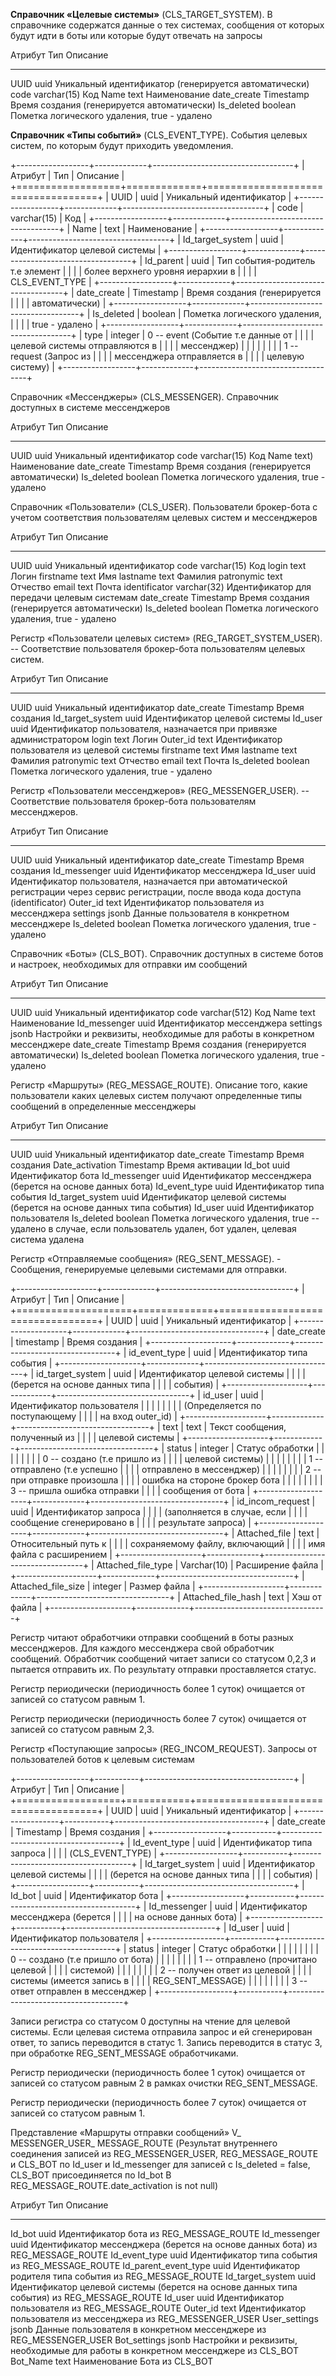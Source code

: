 
**Справочник «Целевые системы»** (CLS_TARGET_SYSTEM). В справочнике
содержатся данные о тех системах, сообщения от которых будут идти в боты
или которые будут отвечать на запросы

  Атрибут       Тип           Описание
  ------------- ------------- -------------------------------------------------------
  UUID          uuid          Уникальный идентификатор (генерируется автоматически)
  code          varchar(15)   Код
  Name          text          Наименование
  date_create   Timestamp     Время создания (генерируется автоматически)
  Is_deleted    boolean       Пометка логического удаления, true - удалено

**Справочник «Типы событий»** (CLS_EVENT_TYPE). События целевых систем,
по которым будут приходить уведомления.

+------------------+-------------+-----------------------------------+
| Атрибут          | Тип         | Описание                          |
+==================+=============+===================================+
| UUID             | uuid        | Уникальный идентификатор          |
+------------------+-------------+-----------------------------------+
| code             | varchar(15) | Код                               |
+------------------+-------------+-----------------------------------+
| Name             | text        | Наименование                      |
+------------------+-------------+-----------------------------------+
| Id_target_system | uuid        | Идентификатор целевой системы     |
+------------------+-------------+-----------------------------------+
| Id_parent        | uuid        | Тип события-родитель т.е элемент  |
|                  |             | более верхнего уровня иерархии в  |
|                  |             | CLS_EVENT_TYPE                    |
+------------------+-------------+-----------------------------------+
| date_create      | Timestamp   | Время создания (генерируется      |
|                  |             | автоматически)                    |
+------------------+-------------+-----------------------------------+
| Is_deleted       | boolean     | Пометка логического удаления,     |
|                  |             | true - удалено                    |
+------------------+-------------+-----------------------------------+
| type             | integer     | 0 -- event (Событие т.е данные от |
|                  |             | целевой системы отправляются в    |
|                  |             | мессенджер)                       |
|                  |             |                                   |
|                  |             | 1 -- request (Запрос из           |
|                  |             | мессенджера отправляется в        |
|                  |             | целевую систему)                  |
+------------------+-------------+-----------------------------------+

Справочник «Мессенджеры» (CLS_MESSENGER). Справочник доступных в системе
мессенджеров

  Атрибут       Тип           Описание
  ------------- ------------- ----------------------------------------------
  UUID          uuid          Уникальный идентификатор
  code          varchar(15)   Код
  Name          text)         Наименование
  date_create   Timestamp     Время создания (генерируется автоматически)
  Is_deleted    boolean       Пометка логического удаления, true - удалено

Справочник «Пользователи» (CLS_USER). Пользователи брокер-бота с учетом
соответствия пользователям целевых систем и мессенджеров

  Атрибут         Тип           Описание
  --------------- ------------- ----------------------------------------------
  UUID            uuid          Уникальный идентификатор
  code            varchar(15)   Код
  login           text          Логин
  firstname       text          Имя
  lastname        text          Фамилия
  patronymic      text          Отчество
  email           text          Почта
  identificator   varchar(32)   Идентификатор для передачи целевым системам
  date_create     Timestamp     Время создания (генерируется автоматически)
  Is_deleted      boolean       Пометка логического удаления, true - удалено

Регистр «Пользователи целевых систем» (REG_TARGET_SYSTEM_USER). --
Соответствие пользователя брокер-бота пользователям целевых систем.

  Атрибут            Тип         Описание
  ------------------ ----------- ----------------------------------------------------------------------
  UUID               uuid        Уникальный идентификатор
  date_create        Timestamp   Время создания
  Id_target_system   uuid        Идентификатор целевой системы
  Id_user            uuid        Идентификатор пользователя, назначается при привязке администратором
  login              text        Логин
  Outer_id           text        Идентификатор пользователя из целевой системы
  firstname          text        Имя
  lastname           text        Фамилия
  patronymic         text        Отчество
  email              text        Почта
  Is_deleted         boolean     Пометка логического удаления, true - удалено

Регистр «Пользователи мессенджеров» (REG_MESSENGER_USER). --
Соответствие пользователя брокер-бота пользователям мессенджеров.

  Атрибут        Тип         Описание
  -------------- ----------- -------------------------------------------------------------------------------------------------------------------------------------------
  UUID           uuid        Уникальный идентификатор
  date_create    Timestamp   Время создания
  Id_messenger   uuid        Идентификатор мессенджера
  Id_user        uuid        Идентификатор пользователя, назначается при автоматической регистрации через сервис регистрации, после ввода кода доступа (identificator)
  Outer_id       text        Идентификатор пользователя из мессенджера
  settings       jsonb       Данные пользователя в конкретном мессенджере
  Is_deleted     boolean     Пометка логического удаления, true - удалено

Справочник «Боты» (CLS_BOT). Справочник доступных в системе ботов и
настроек, необходимых для отправки им сообщений

  Атрибут        Тип            Описание
  -------------- -------------- ------------------------------------------------------------------------
  UUID           uuid           Уникальный идентификатор
  code           varchar(512)   Код
  Name           text           Наименование
  Id_messenger   uuid           Идентификатор мессенджера
  settings       jsonb          Настройки и реквизиты, необходимые для работы в конкретном мессенджере
  date_create    Timestamp      Время создания (генерируется автоматически)
  Is_deleted     boolean        Пометка логического удаления, true - удалено

Регистр «Маршруты» (REG_MESSAGE_ROUTE). Описание того, какие
пользователи каких целевых систем получают определенные типы сообщений в
определенные мессенджеры

  Атрибут            Тип         Описание
  ------------------ ----------- -----------------------------------------------------------------------------------------------------------------------
  UUID               uuid        Уникальный идентификатор
  date_create        Timestamp   Время создания
  Date_activation    Timestamp   Время активации
  Id_bot             uuid        Идентификатор бота
  Id_messenger       uuid        Идентификатор мессенджера (берется на основе данных бота)
  Id_event_type      uuid        Идентификатор типа события
  Id_target_system   uuid        Идентификатор целевой системы (берется на основе данных типа события)
  Id_user            uuid        Идентификатор пользователя
  Is_deleted         boolean     Пометка логического удаления, true -- удалено в случае, если пользователь удален, бот удален, целевая система удалена

Регистр «Отправляемые сообщения» (REG_SENT_MESSAGE). - Сообщения,
генерируемые целевыми системами для отправки.

+--------------------+-------------+---------------------------------+
| Атрибут            | Тип         | Описание                        |
+====================+=============+=================================+
| UUID               | uuid        | Уникальный идентификатор        |
+--------------------+-------------+---------------------------------+
| date_create        | timestamp   | Время создания                  |
+--------------------+-------------+---------------------------------+
| id_event_type      | uuid        | Идентификатор типа события      |
+--------------------+-------------+---------------------------------+
| id_target_system   | uuid        | Идентификатор целевой системы   |
|                    |             | (берется на основе данных типа  |
|                    |             | события)                        |
+--------------------+-------------+---------------------------------+
| id_user            | uuid        | Идентификатор пользователя      |
|                    |             |                                 |
|                    |             | (Определяется по поступающему   |
|                    |             | на вход outer_id)               |
+--------------------+-------------+---------------------------------+
| text               | text        | Текст сообщения, полученный из  |
|                    |             | целевой системы                 |
+--------------------+-------------+---------------------------------+
| status             | integer     | Статус обработки                |
|                    |             |                                 |
|                    |             | 0 -- создано (т.е пришло из     |
|                    |             | целевой системы)                |
|                    |             |                                 |
|                    |             | 1 -- отправлено (т.е успешно    |
|                    |             | отправлено в мессенджер)        |
|                    |             |                                 |
|                    |             | 2 -- при отправке произошла     |
|                    |             | ошибка на стороне брокер бота   |
|                    |             |                                 |
|                    |             | 3 -- пришла ошибка отправки     |
|                    |             | сообщения от бота               |
+--------------------+-------------+---------------------------------+
| id_incom_request   | uuid        | Идентификатор запроса           |
|                    |             | (заполняется в случае, если     |
|                    |             | сообщение сгенерировано в       |
|                    |             | результате запроса)             |
+--------------------+-------------+---------------------------------+
| Attached_file      | text        | Относительный путь к            |
|                    |             | сохраняемому файлу, включающий  |
|                    |             | имя файла с расширением         |
+--------------------+-------------+---------------------------------+
| Attached_file_type | Varchar(10) | Расширение файла                |
+--------------------+-------------+---------------------------------+
| Attached_file_size | integer     | Размер файла                    |
+--------------------+-------------+---------------------------------+
| Attached_file_hash | text        | Хэш от файла                    |
+--------------------+-------------+---------------------------------+

Регистр читают обработчики отправки сообщений в боты разных
мессенджеров. Для каждого мессенджера свой обработчик сообщений.
Обработчик сообщений читает записи со статусом 0,2,3 и пытается
отправить их. По результату отправки проставляется статус.

Регистр периодически (периодичность более 1 суток) очищается от записей
со статусом равным 1.

Регистр периодически (периодичность более 7 суток) очищается от записей
со статусом равным 2,3.

Регистр «Поступающие запросы» (REG_INCOM_REQUEST). Запросы от
пользователей ботов к целевым системам

+------------------+-----------+-------------------------------------+
| Атрибут          | Тип       | Описание                            |
+==================+===========+=====================================+
| UUID             | uuid      | Уникальный идентификатор            |
+------------------+-----------+-------------------------------------+
| date_create      | Timestamp | Время создания                      |
+------------------+-----------+-------------------------------------+
| Id_event_type    | uuid      | Идентификатор типа запроса          |
|                  |           | (CLS_EVENT_TYPE)                    |
+------------------+-----------+-------------------------------------+
| Id_target_system | uuid      | Идентификатор целевой системы       |
|                  |           | (берется на основе данных типа      |
|                  |           | события)                            |
+------------------+-----------+-------------------------------------+
| Id_bot           | uuid      | Идентификатор бота                  |
+------------------+-----------+-------------------------------------+
| Id_messenger     | uuid      | Идентификатор мессенджера (берется  |
|                  |           | на основе данных бота)              |
+------------------+-----------+-------------------------------------+
| Id_user          | uuid      | Идентификатор пользователя          |
+------------------+-----------+-------------------------------------+
| status           | integer   | Статус обработки                    |
|                  |           |                                     |
|                  |           | 0 -- создано (т.е пришло от бота)   |
|                  |           |                                     |
|                  |           | 1 -- отправлено (прочитано целевой  |
|                  |           | системой)                           |
|                  |           |                                     |
|                  |           | 2 -- получен ответ из целевой       |
|                  |           | системы (имеется запись в           |
|                  |           | REG_SENT_MESSAGE)                   |
|                  |           |                                     |
|                  |           | 3 -- ответ отправлен в мессенджер   |
+------------------+-----------+-------------------------------------+

Записи регистра со статусом 0 доступны на чтение для целевой системы.
Если целевая система отправила запрос и ей сгенерирован ответ, то запись
переводится в статус 1. Запись переводится в статус 3, при обработке
REG_SENT_MESSAGE обработчиками.

Регистр периодически (периодичность более 1 суток) очищается от записей
со статусом равным 2 в рамках очистки REG_SENT_MESSAGE.

Регистр периодически (периодичность более 7 суток) очищается от записей
со статусом равным 1.

Представление «Маршруты отправки сообщений» V\_ MESSENGER_USER\_
MESSAGE_ROUTE (Результат внутреннего соединения записей из
REG_MESSENGER_USER, REG_MESSAGE_ROUTE и CLS_BOT по Id_user и
Id_messenger для записей с Is_deleted = false, CLS_BOT присоединяется по
Id_bot B REG_MESSAGE_ROUTE.date_activation is not null)

  Атрибут                Тип     Описание
  ---------------------- ------- --------------------------------------------------------------------------------------------
  Id_bot                 uuid    Идентификатор бота из REG_MESSAGE_ROUTE
  Id_messenger           uuid    Идентификатор мессенджера (берется на основе данных бота) из REG_MESSAGE_ROUTE
  Id_event_type          uuid    Идентификатор типа события из REG_MESSAGE_ROUTE
  Id_parent_event_type   uuid    Идентификатор родителя типа события из REG_MESSAGE_ROUTE
  Id_target_system       uuid    Идентификатор целевой системы (берется на основе данных типа события) из REG_MESSAGE_ROUTE
  Id_user                uuid    Идентификатор пользователя из REG_MESSAGE_ROUTE
  Outer_id               text    Идентификатор пользователя из мессенджера из REG_MESSENGER_USER
  User_settings          jsonb   Данные пользователя в конкретном мессенджере из REG_MESSENGER_USER
  Bot_settings           jsonb   Настройки и реквизиты, необходимые для работы в конкретном мессенджере из CLS_BOT
  Bot_Name               text    Наименование Бота из CLS_BOT
